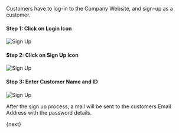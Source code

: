 Customers have to log-in to the Company Website, and sign-up as a customer.

#### Step 1: Click on Login Icon

![Sign Up]({{docs_base_url}}/assets/old_images/erpnext/customer-portal-sign-up-1.png)

  

#### Step 2: Click on Sign Up Icon

![Sign Up]({{docs_base_url}}/assets/old_images/erpnext/customer-portal-sign-up-2.png)

  

#### Step 3: Enter Customer Name and ID

![Sign Up]({{docs_base_url}}/assets/old_images/erpnext/customer-portal-sign-up-3.png)

After the sign up process, a mail will be sent to the customers Email Address with
the password details.

{next}
